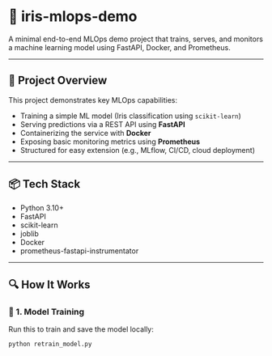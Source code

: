 # 🧠 iris-mlops-demo

A minimal end-to-end MLOps demo project that trains, serves, and monitors a machine learning model using FastAPI, Docker, and Prometheus.

---

## 🚀 Project Overview

This project demonstrates key MLOps capabilities:

- Training a simple ML model (Iris classification using `scikit-learn`)
- Serving predictions via a REST API using **FastAPI**
- Containerizing the service with **Docker**
- Exposing basic monitoring metrics using **Prometheus**
- Structured for easy extension (e.g., MLflow, CI/CD, cloud deployment)

---

## 📦 Tech Stack

- Python 3.10+
- FastAPI
- scikit-learn
- joblib
- Docker
- prometheus-fastapi-instrumentator

---

## 🔍 How It Works

### 🧪 1. Model Training
Run this to train and save the model locally:
```bash
python retrain_model.py



